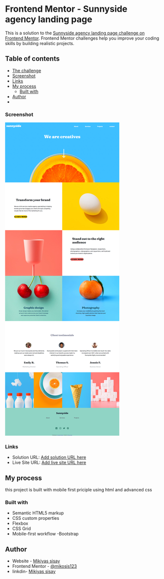 # Frontend Mentor - Sunnyside agency landing page



This is a solution to the [Sunnyside agency landing page challenge on Frontend Mentor](https://www.frontendmentor.io/challenges/sunnyside-agency-landing-page-7yVs3B6ef). Frontend Mentor challenges help you improve your coding skills by building realistic projects.

## Table of contents

- [The challenge](#the-challenge)
- [Screenshot](#screenshot)
- [Links](#links)
- [My process](#my-process)
  - [Built with](#built-with)
- [Author](#author)
-

### Screenshot

![](./images/screencapture-127-0-0-1-5500-mikosis123-Sunnyside-agency-landing-page-challenge-on-Frontend-Mentor-index-html-2022-09-06-20_10_41.png)

### Links

- Solution URL: [Add solution URL here](https://www.frontendmentor.io/solutions/bootstrap-mobile-first-workflow-CsPfSbR_dN)
- Live Site URL: [Add live site URL here]( https://mikosis123.github.io/mikosis123-Sunnyside-agency-landing-page-challenge-on-Frontend-Mentor/)

## My process

this project is built with mobile first priciple using html and advanced css

### Built with

- Semantic HTML5 markup
- CSS custom properties
- Flexbox
- CSS Grid
- Mobile-first workflow
  -Bootstrap

## Author

- Website - [Mikiyas sisay](https://portfolio-1-185e1.web.app/)
- Frontend Mentor - [@mikosis123](https://www.frontendmentor.io/profile/mikosis123)
- linkdin- [Mikiyas sisay](https://www.linkedin.com/in/mikiyas-sisay/)
